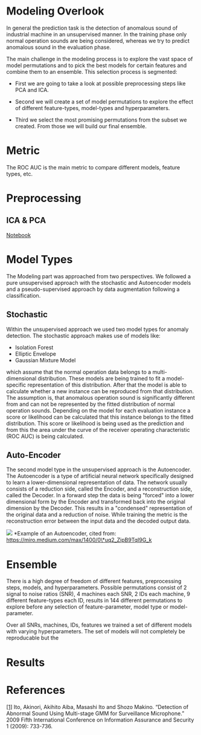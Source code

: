 # Modeling Overlook

In general the prediction task is the detection of anomalous sound of industrial machine in an unsupervised manner. In the training phase only normal operation sounds are being considered, whereas we try to predict anomalous sound in the evaluation phase. 

The main challenge in the modeling process is to explore the vast space of model permutations and to pick the best models for certain features and combine them to an ensemble. This selection process is segmented:

+ First we are going to take a look at possible preprocessing steps like PCA and ICA. 

+ Second we will create a set of model permutations to explore the effect of different feature-types, model-types and hyperparameters.

+ Third we select the most promising permutations from the subset we created. From those we will build our final ensemble.

# Metric

The ROC AUC is the main metric to compare different models, feature types, etc.

# Preprocessing

## ICA & PCA

[Notebook](./../modeling/preprocessing/preprocessing_exploration.ipynb)

# Model Types

The Modeling part was approached from two perspectives. We followed a pure unsupervised approach with the stochastic and Autoencoder models and a pseudo-supervised approach by data augmentation following a classification.

## Stochastic

Within the unsupervised approach we used two model types for anomaly detection. The stochastic approach makes use of models like:

+ Isolation Forest
+ Elliptic Envelope
+ Gaussian Mixture Model

which assume that the normal operation data belongs to a multi-dimensional distribution. These models are being trained to fit a model-specific representation of this distribution. After that the model is able to calculate whether a new instance can be reproduced from that distribution. The assumption is, that anomalous operation sound is significantly different from and can not be represented by the fitted distribution of normal operation sounds. Depending on the model for each evaluation instance a score or likelihood can be calculated that this instance belongs to the fitted distribution. This score or likelihood is being used as the prediction and from this the area under the curve of the receiver operating characteristic (ROC AUC) is being calculated. 

## Auto-Encoder

The second model type in the unsupervised approach is the Autoencoder. The Autoencoder is a type of artificial neural network specifically designed to learn a lower-dimensional representation of data. The network usually consists of a reduction side, called the Encoder, and a reconstruction side, called the Decoder. In a forward step the data is being "forced" into a lower dimensional form by the Encoder and transformed back into the original dimension by the Decoder. This results in a "condensed" representation of the original data and a reduction of noise. While training the metric is the reconstruction error between the input data and the decoded output data.

![](https://miro.medium.com/max/1400/0*uq2_ZipB9TqI9G_k)
*Example of an Autoencoder, cited from: https://miro.medium.com/max/1400/0\*uq2_ZipB9TqI9G_k

# Ensemble

There is a high degree of freedom of different features, preprocessing steps, models, and hyperparameters. Possible permutations consist of 2 signal to noise ratios (SNR), 4 machines each SNR, 2 IDs each machine, 9 different feature-types each ID, results in 144 different permutations to explore before any selection of feature-parameter, model type or model-parameter.

Over all SNRs, machines, IDs, features we trained a set of different models with varying hyperparameters. The set of models will not completely be reproducable but the 

# Results

# References

[[1]](https://www.semanticscholar.org/paper/Detection-of-Abnormal-Sound-Using-Multi-stage-GMM-Ito-Aiba/27628c9aeecb4df6010693533ad79f4d03c64f86) Ito, Akinori, Akihito Aiba, Masashi Ito and Shozo Makino. “Detection of Abnormal Sound Using Multi-stage GMM for Surveillance Microphone.” 2009 Fifth International Conference on Information Assurance and Security 1 (2009): 733-736.